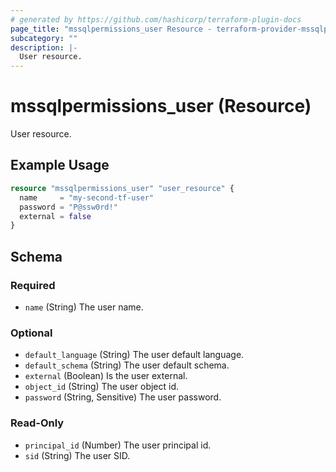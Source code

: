 ```yaml
---
# generated by https://github.com/hashicorp/terraform-plugin-docs
page_title: "mssqlpermissions_user Resource - terraform-provider-mssqlpermissions"
subcategory: ""
description: |-
  User resource.
---
```


# mssqlpermissions_user (Resource)

User resource.

## Example Usage

```terraform
resource "mssqlpermissions_user" "user_resource" {
  name     = "my-second-tf-user"
  password = "P@ssw0rd!"
  external = false
}
```

<!-- schema generated by tfplugindocs -->
## Schema

### Required

- `name` (String) The user name.

### Optional

- `default_language` (String) The user default language.
- `default_schema` (String) The user default schema.
- `external` (Boolean) Is the user external.
- `object_id` (String) The user object id.
- `password` (String, Sensitive) The user password.

### Read-Only

- `principal_id` (Number) The user principal id.
- `sid` (String) The user SID.
